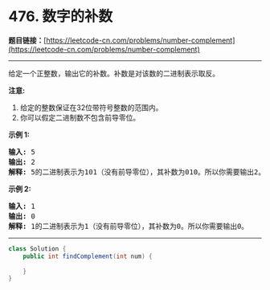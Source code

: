 # 476. 数字的补数

**题目链接：**[https://leetcode-cn.com/problems/number-complement](https://leetcode-cn.com/problems/number-complement)

---

<div class="content__1Y2H">
 <div class="notranslate">
  <p>给定一个正整数，输出它的补数。补数是对该数的二进制表示取反。</p> 
  <p><strong>注意:</strong></p> 
  <ol> 
   <li>给定的整数保证在32位带符号整数的范围内。</li> 
   <li>你可以假定二进制数不包含前导零位。</li> 
  </ol> 
  <p><strong>示例 1:</strong></p> 
  <pre class="language-text"><strong>输入:</strong> 5
<strong>输出:</strong> 2
<strong>解释:</strong> 5的二进制表示为101（没有前导零位），其补数为010。所以你需要输出2。
</pre> 
  <p><strong>示例 2:</strong></p> 
  <pre class="language-text"><strong>输入:</strong> 1
<strong>输出:</strong> 0
<strong>解释:</strong> 1的二进制表示为1（没有前导零位），其补数为0。所以你需要输出0。
</pre> 
 </div>
</div>

---

```java
class Solution {
    public int findComplement(int num) {
        
    }
}
```